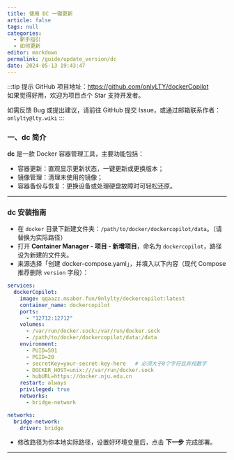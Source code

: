 ```yaml
---
title: 使用 DC 一键更新
article: false
tags: null
categories:
  - 新手指引
  - 如何更新
editor: markdown
permalink: /guide/update_version/dc
date: 2024-05-13 19:43:47
---
```


:::tip 提示
GitHub 项目地址：<https://github.com/onlyLTY/dockerCopilot>  
如果觉得好用，欢迎为项目点个 Star 支持开发者。  

如需反馈 Bug 或提出建议，请前往 GitHub 提交 Issue，或通过邮箱联系作者： `onlylty@lty.wiki` 
:::

### 一、dc 简介

**dc** 是一款 Docker 容器管理工具，主要功能包括：

- 容器更新：直观显示更新状态，一键更新或更换版本；
- 镜像管理：清理未使用的镜像；
- 容器备份与恢复：更换设备或处理硬盘故障时可轻松还原。

---

### dc 安装指南

- 在 `docker` 目录下新建文件夹：`/path/to/docker/dockercopilot/data`。（请替换为实际路径）  
- 打开 **Container Manager - 项目 - 新增项目**，命名为 `dockercopilot`，路径设为新建的文件夹。  
- 来源选择「创建 docker-compose.yaml」，并填入以下内容（现代 Compose 推荐删除 `version` 字段）：  

```yaml
services:
  dockerCopilot:
    image: qqaazz.msaber.fun/0nlylty/dockercopilot:latest
    container_name: dockercopilot
    ports:
      - "12712:12712"
    volumes:
      - /var/run/docker.sock:/var/run/docker.sock
      - /path/to/docker/dockercopilot/data:/data
    environment:
      - PUID=501
      - PGID=20
      - secretKey=your-secret-key-here   # 必须大于8个字符且非纯数字
      - DOCKER_HOST=unix:///var/run/docker.sock
      - hubURL=https://docker.nju.edu.cn
    restart: always
    privileged: true
    networks:
      - bridge-network

networks:
  bridge-network:
    driver: bridge
```

- 修改路径为你本地实际路径，设置好环境变量后，点击 **下一步** 完成部署。

---
